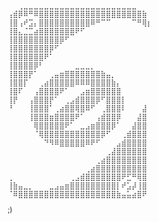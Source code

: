 ⠀⠀⢀⣀⣀⣀⣀⣀⣀⣀⣀⣀⣀⣀⣀⣀⣀⣀⣀⣀⣀⣀⣀⣀⣀⠀⠀⠀
⢠⣾⡿⠿⠛⠿⣿⣿⣿⣿⣿⣿⣿⣿⣿⣿⣿⣿⣿⣿⣿⣿⣿⣿⣿⣿⣷⠀
⢸⣿⢠⠞⣩⡄⣿⣿⣿⣿⣿⣿⣿⣿⣿⣿⠿⠛⠉⠉⠀⠀⠀⠀⠉⠛⢿⡆
⢸⣿⣄⣈⣉⣴⣿⣿⣿⣿⣿⣿⣿⠟⠋⠀⠀⠀⠀⠀⠀⠀⠀⠀⠀⠀⠀⠀
⢸⣿⣿⣿⣿⣿⣿⣿⣿⣿⡿⠋⠀⠀⠀⠀⠀⠀⠀⠀⠀⠀⠀⠀⠀⠀⠀⠀
⢸⣿⣿⣿⣿⣿⣿⣿⡿⠋⠀⠀⠀⠀⠀⠀⠀⠀⠀⠀⠀⠀⠀⠀⠀⠀⠀⠀
⢸⣿⣿⣿⣿⣿⣿⠟⠁⠀⠀⠀⠀⠀⠀⠀⠀⠀⠀⠀⠀⠀⠀⠀⠀⠀⠀⠀
⢸⣿⣿⣿⣿⡿⠃⠀⠀⠀⠀⠀⠀⣀⣀⣀⡀⠀⠀⠀⠀⠀⠀⠀⠀⠀⠀⠀
⢸⣿⣿⣿⡟⠁⠀⠀⢀⣤⣶⣿⣿⣿⣿⣿⣿⣿⣷⣤⡀⠀⠀⠀⠀⠀⠀⠀
⢸⣿⣿⡏⠀⠀⢀⣴⣿⣿⣿⣿⣿⠿⠿⠿⣿⣿⣿⣿⣷⡄⠀⠀⠀⠀⠀⠀
⢸⣿⠏⠀⠀⢠⣿⣿⣿⣿⠟⠁⠀⠀⣠⣶⣿⣿⣿⣿⣿⣿⠀⠀⠀⠀⠀⠀
⢸⡟⠀⠀⢠⣿⣿⣿⡟⠁⠀⢀⣠⣾⣿⣿⣿⡿⠋⣿⣿⣿⡇⠀⠀⠀⠀⠀
⠘⠀⠀⠀⢸⣿⣿⣿⠁⢀⣴⣿⣿⢿⣿⠿⠋⠀⢀⣿⣿⣿⠇⠀⠀⠀⣼⠀
⠀⠀⠀⠀⢸⣿⣿⣿⣶⣿⣿⣿⣿⠟⠁⠀⠀⢠⣾⣿⣿⡿⠀⠀⠀⣼⣿⠀
⠀⠀⠀⠀⠀⢿⣿⣿⣿⣿⣿⠟⠁⠀⣀⣠⣶⣿⣿⣿⡿⠁⠀⠀⣼⣿⣿⠀
⠀⠀⠀⠀⠀⠈⢿⣿⣿⣿⣿⣿⣿⣿⣿⣿⣿⣿⡿⠋⠀⠀⢀⣾⣿⣿⣿⠀
⠀⠀⠀⠀⠀⠀⠀⠙⠻⠿⣿⣿⣿⣿⣿⠿⠟⠋⠀⠀⠀⣠⣾⣿⣿⣿⣿⠀
⠀⠀⠀⠀⠀⠀⠀⠀⠀⠀⠀⠀⠀⠀⠀⠀⠀⠀⠀⢀⣼⣿⣿⣿⣿⣿⣿⠀
⠀⠀⠀⠀⠀⠀⠀⠀⠀⠀⠀⠀⠀⠀⠀⠀⠀⢀⣴⣿⣿⣿⣿⣿⣿⣿⣿⠀
⠀⠀⠀⠀⠀⠀⠀⠀⠀⠀⠀⠀⠀⠀⠀⢀⣴⣿⣿⣿⣿⣿⣿⣿⣿⣿⣿⠀
⢀⠀⠀⠀⠀⠀⠀⠀⠀⠀⠀⠀⢀⣠⣾⣿⣿⣿⣿⣿⣿⣿⠟⣋⠛⢿⣿⠀
⢸⣷⣤⣀⡀⠀⠀⠀⣀⣠⣤⣶⣿⣿⣿⣿⣿⣿⣿⣿⣿⡇⠞⣡⡼⢸⣿⠀
⠈⠿⣿⣿⣿⣿⣿⣿⣿⣿⣿⣿⣿⣿⣿⣿⣿⣿⣿⣿⣿⣷⣤⣥⣴⣿⠟⠀

;)
